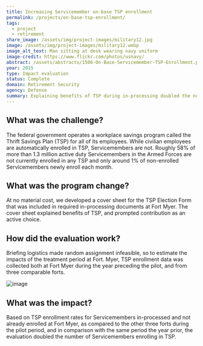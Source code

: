 ```yaml
---
title: Increasing Servicemember on-base TSP enrollment
permalink: /projects/on-base-tsp-enrollment/
tags:
  - project
  - retirement
share_image: /assets/img/project-images/military12.jpg
image: /assets/img/project-images/military12.webp
image_alt_text: Man sitting at desk wearing navy uniform
image-credit: https://www.flickr.com/photos/usnavy/
abstract: /assets/abstracts/1506-On-Base-Servicemember-TSP-Enrollment.pdf
year: 2015
type: Impact evaluation
status: Complete
domain: Retirement Security
agency: Defense
summary: Explaining benefits of TSP during in-processing doubled the number of Servicemembers enrolling
---
```

## What was the challenge?
The federal government operates a workplace savings program called the Thrift Savings Plan (TSP) for all of its employees. While civilian employees are automatically enrolled in TSP, Servicemembers are not. Roughly 58% of more than 1.3 million active duty Servicemembers in the Armed Forces are not currently enrolled in any TSP and only around 1% of non-enrolled Servicemembers newly enroll each month.

## What was the program change?
At no material cost, we developed a cover sheet for the TSP Election Form that was included in required in-processing documents  at Fort Myer. The cover sheet explained benefits of TSP, and  prompted contribution as an active choice.

## How did the evaluation work?
Briefing logistics made random assignment infeasible, so to estimate the impacts of the treatment period at Fort. Myer, TSP enrollment data was collected both at Fort Myer during the year preceding the pilot, and from three comparable forts.

![image]({{site.baseurl}}/assets/img/project-images/1506-graph.webp)

## What was the impact?
Based on TSP enrollment rates for Servicemembers in-processed and not already enrolled at Fort Myer, as compared to the other three forts during the pilot period, and in comparison with the same period the year prior, the evaluation doubled the number of Servicemembers enrolling in TSP.
